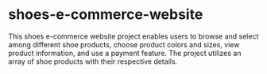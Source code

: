 # shoes-e-commerce-website
 This shoes e-commerce website project enables users to browse and select among different shoe products, choose product colors and sizes, view product information, and use a payment feature. The project utilizes an array of shoe products with their respective details. 
